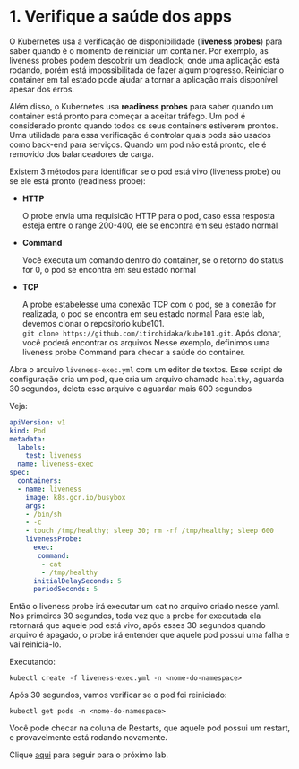 # 1. Verifique a saúde dos apps

O Kubernetes usa a verificação de disponibilidade (**liveness probes**) para saber quando é o momento de reiniciar um container. Por exemplo, as liveness probes podem descobrir um deadlock; onde uma aplicação está rodando, porém está impossibilitada de fazer algum progresso. Reiniciar o container em tal estado pode ajudar a tornar a aplicação mais disponível apesar dos erros.

Além disso, o Kubernetes usa **readiness probes** para saber quando um container está pronto para começar a aceitar tráfego. Um pod é considerado pronto quando todos os seus containers estiverem prontos. Uma utilidade para essa verificação é controlar quais pods são usados como back-end para serviços. Quando um pod não está pronto, ele é removido dos balanceadores de carga.

Existem 3 métodos para identificar se o pod está vivo (liveness probe) ou se ele está pronto (readiness probe):
- **HTTP**

	O probe envia uma requisicão HTTP para o pod, caso essa resposta esteja entre o range 200-400, ele se encontra em seu estado normal
   
- **Command**

   Você executa um comando dentro do container, se o retorno do status for 0, o pod se encontra em seu estado normal
   
- **TCP**

   A probe estabelesse uma conexão TCP com o pod, se a conexão for realizada, o pod se encontra em seu estado normal
Para este lab, devemos clonar o repositorio kube101.  
`git clone https://github.com/itirohidaka/kube101.git`. Após clonar, você poderá encontrar os arquivos
Nesse exemplo, definimos uma liveness probe Command para checar a saúde do container.

 Abra o arquivo  `liveness-exec.yml` com um editor de textos. Esse script de configuração cria um pod, que cria um arquivo chamado `healthy`, aguarda 30 segundos, deleta esse arquivo e aguardar mais 600 segundos

Veja:  
```yaml
apiVersion: v1
kind: Pod
metadata:
  labels:
    test: liveness
  name: liveness-exec
spec:
  containers:
  - name: liveness
    image: k8s.gcr.io/busybox
    args:
    - /bin/sh
    - -c
    - touch /tmp/healthy; sleep 30; rm -rf /tmp/healthy; sleep 600
    livenessProbe:
      exec:
       command:
        - cat
        - /tmp/healthy
      initialDelaySeconds: 5
      periodSeconds: 5
```


Então o liveness probe irá executar um cat no arquivo criado nesse yaml. Nos primeiros 30 segundos, toda vez que a probe for executada ela retornará que aquele pod está vivo, após esses 30 segundos quando arquivo é apagado, o probe irá entender que aquele pod possui uma falha e vai reiniciá-lo.

Executando:

   ```
   kubectl create -f liveness-exec.yml -n <nome-do-namespace>
   ```
   
   Após 30 segundos, vamos verificar se o pod foi reiniciado:



   ```
   kubectl get pods -n <nome-do-namespace>
   ```


   Você pode checar na coluna de Restarts, que aquele pod possui um restart, e provavelmente está rodando novamente.

Clique [aqui](../LabDevOps/README.md) para seguir para o próximo lab.

